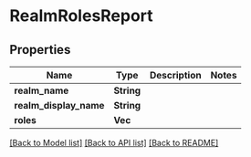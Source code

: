# RealmRolesReport

## Properties

Name | Type | Description | Notes
------------ | ------------- | ------------- | -------------
**realm_name** | **String** |  | 
**realm_display_name** | **String** |  | 
**roles** | **Vec<String>** |  | 

[[Back to Model list]](../README.md#documentation-for-models) [[Back to API list]](../README.md#documentation-for-api-endpoints) [[Back to README]](../README.md)


